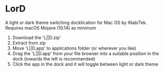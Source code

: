 # LorD
A light or dark theme switching docklication for Mac OS by iNabiTek.
Requires macOS Mojave (10.14) as minimum

1) Download the 'L||D.zip'
2) Extract from zip
3) Move 'L||D.app' to applications folder (or wherever you like)
4) Drag the 'L||D.app' from your file browser into a suitable position in the dock (towards the left is recommended)
5) Click the app in the dock and it will toggle between light or dark theme
